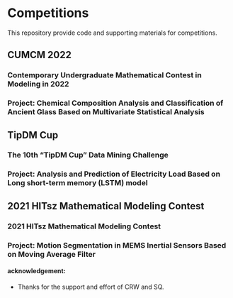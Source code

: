 # Competitions
This repository provide code and supporting materials for competitions. 
## CUMCM 2022 
### Contemporary Undergraduate Mathematical Contest in Modeling in 2022
### Project: Chemical Composition Analysis and Classification of Ancient Glass Based on Multivariate Statistical Analysis 
## TipDM Cup
### The 10th  “TipDM Cup” Data Mining Challenge	
### Project: Analysis and Prediction of Electricity Load Based on Long short-term memory (LSTM) model
## 2021 HITsz Mathematical Modeling Contest 	
### 2021 HITsz Mathematical Modeling Contest
### Project: Motion Segmentation in MEMS Inertial Sensors Based on Moving Average Filter

#### acknowledgement: 
* Thanks for the support and effort of CRW and SQ. 
